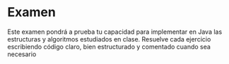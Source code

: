 # Examen
Este examen pondrá a prueba tu capacidad para implementar en Java las estructuras y algoritmos estudiados en clase. Resuelve cada ejercicio escribiendo código claro, bien estructurado y comentado cuando sea necesario

